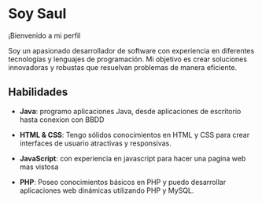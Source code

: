 # Soy Saul

¡Bienvenido a mi perfil 

Soy un apasionado desarrollador de software con experiencia en diferentes tecnologías y lenguajes de programación. Mi objetivo es crear soluciones innovadoras y robustas que resuelvan problemas de manera eficiente.

## Habilidades

- **Java**: programo aplicaciones Java, desde aplicaciones de escritorio hasta conexion con BBDD 

- **HTML & CSS**: Tengo sólidos conocimientos en HTML y CSS para crear interfaces de usuario atractivas y responsivas.

- **JavaScript**: con experiencia en javascript para hacer una pagina web mas vistosa

- **PHP**: Poseo conocimientos básicos en PHP y puedo desarrollar aplicaciones web dinámicas utilizando PHP y MySQL.
<!--
- **Python**: Tengo experiencia básica en Python y he trabajado en proyectos pequeños utilizando frameworks como Django y Flask.

- **SQL**: Tengo experiencia en el diseño y gestión de bases de datos relacionales utilizando SQL

## Proyectos Destacados

- **Sistema de Gestión de Biblioteca**: Desarrollé un sistema de gestión de biblioteca utilizando Java y MySQL que permite a los usuarios buscar, prestar y devolver libros de manera eficiente.

- **Blog Personal**: Creé un blog personal utilizando HTML, CSS y PHP donde comparto mis experiencias y conocimientos sobre desarrollo de software.

- **Aplicación de To-Do List**: Desarrollé una aplicación de lista de tareas utilizando Python y Flask que permite a los usuarios crear, editar y eliminar tareas.

## Educación

- **Licenciatura en Informática**: Universidad XYZ, Año de Graduación
-->
